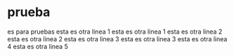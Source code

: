 # prueba
es para pruebas
esta es otra linea 1
esta es otra linea 1
esta es otra linea 2
esta es otra linea 2
esta es otra linea 3
esta es otra linea 3
esta es otra linea 4
esta es otra linea 5